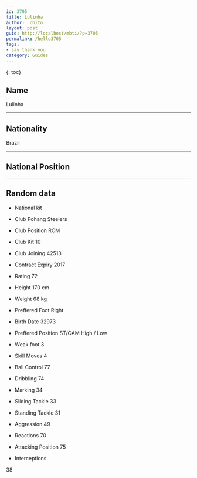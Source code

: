 ```yaml
---
id: 3705
title: Lulinha
author:  chito 
layout: post
guid: http://localhost/mbti/?p=3705
permalink: /hello3705
tags:
- say thank you
category: Guides
---
```



{: toc}


## Name  
Lulinha 

* * *

## Nationality  
Brazil 

* * *

## National Position 

* * *

## Random data 

  * National kit 
  * Club 
Pohang Steelers 

  * Club Position 
RCM 

  * Club Kit 
10 

  * Club Joining 
42513 

  * Contract Expiry 
2017 

  * Rating 
72 

  * Height 
170 cm 

  * Weight 
68 kg 

  * Preffered Foot 
Right 

  * Birth Date 
32973 

  * Preffered Position 
ST/CAM High / Low 

  * Weak foot 
3 

  * Skill Moves 
4 

  * Ball Control 
77 

  * Dribbling 
74 

  * Marking 
34 

  * Sliding Tackle 
33 

  * Standing Tackle 
31 

  * Aggression 
49 

  * Reactions 
70 

  * Attacking Position 
75 

  * Interceptions 

38</ul>